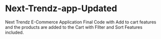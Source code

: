 # Next-Trendz-app-Updated
Next Trendz E-Commerce Application Final Code with Add to cart features and the products are added to the Cart with FIlter and Sort Features included. 

